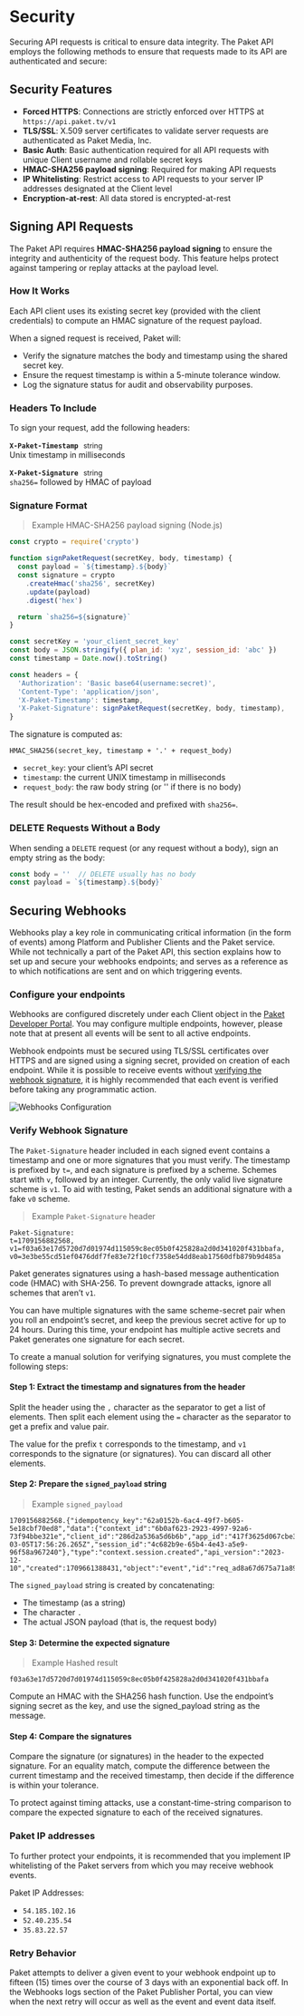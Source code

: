 # Security

Securing API requests is critical to ensure data integrity. The Paket API employs the following methods to ensure that requests made to its API are authenticated and secure:

## Security Features

- **Forced HTTPS**: Connections are strictly enforced over HTTPS at `https://api.paket.tv/v1`
- **TLS/SSL**: X.509 server certificates to validate server requests are authenticated as Paket Media, Inc.
- **Basic Auth**: Basic authentication required for all API requests with unique Client username and rollable secret keys
- **HMAC-SHA256 payload signing**: Required for making API requests
- **IP Whitelisting**: Restrict access to API requests to your server IP addresses designated at the Client level
- **Encryption-at-rest**: All data stored is encrypted-at-rest

## Signing API Requests

The Paket API requires **HMAC-SHA256 payload signing** to ensure the integrity and authenticity of the request body. This feature helps protect against tampering or replay attacks at the payload level.

### How It Works

Each API client uses its existing secret key (provided with the client credentials) to compute an HMAC signature of the request payload. 

When a signed request is received, Paket will:

- Verify the signature matches the body and timestamp using the shared secret key.
- Ensure the request timestamp is within a 5-minute tolerance window.
- Log the signature status for audit and observability purposes.

### Headers To Include

To sign your request, add the following headers:

**`X-Paket-Timestamp`** <span style='margin: 0 5px;font-size:.9em'>string</span>  
Unix timestamp in milliseconds

**`X-Paket-Signature`** <span style='margin: 0 5px;font-size:.9em'>string</span>  
`sha256=` followed by HMAC of payload

### Signature Format

> Example HMAC-SHA256 payload signing (Node.js)

```javascript
const crypto = require('crypto')

function signPaketRequest(secretKey, body, timestamp) {
  const payload = `${timestamp}.${body}`
  const signature = crypto
    .createHmac('sha256', secretKey)
    .update(payload)
    .digest('hex')

  return `sha256=${signature}`
}

const secretKey = 'your_client_secret_key'
const body = JSON.stringify({ plan_id: 'xyz', session_id: 'abc' })
const timestamp = Date.now().toString()

const headers = {
  'Authorization': 'Basic base64(username:secret)',
  'Content-Type': 'application/json',
  'X-Paket-Timestamp': timestamp,
  'X-Paket-Signature': signPaketRequest(secretKey, body, timestamp),
}
```

The signature is computed as:

`HMAC_SHA256(secret_key, timestamp + '.' + request_body)`

- `secret_key`: your client’s API secret
- `timestamp`: the current UNIX timestamp in milliseconds
- `request_body`: the raw body string (or '' if there is no body)

The result should be hex-encoded and prefixed with `sha256=`.

### DELETE Requests Without a Body

When sending a `DELETE` request (or any request without a body), sign an empty string as the body:

```javascript
const body = ''  // DELETE usually has no body
const payload = `${timestamp}.${body}`
```

## Securing Webhooks

Webhooks play a key role in communicating critical information (in the form of events) among Platform and Publisher Clients and the Paket service. While not technically a part of the Paket API, this section explains how to set up and secure your webhooks endpoints; and serves as a reference as to which notifications are sent and on which triggering events.

### Configure your endpoints

Webhooks are configured discretely under each Client object in the [Paket Developer Portal](https://developer.paket.tv). You may configure multiple endpoints, however, please note that at present all events will be sent to all active endpoints.

Webhook endpoints must be secured using TLS/SSL certificates over HTTPS and are signed using a signing secret, provided on creation of each endpoint. While it is possible to receive events without [verifying the webhook signature](#webhooks-configure-your-endpoints-verify-webhook-signature), it is highly recommended that each event is verified before taking any programmatic action.

![Webhooks Configuration](webhooks.png)

### Verify Webhook Signature

The `Paket-Signature` header included in each signed event contains a timestamp and one or more signatures that you must verify. The timestamp is prefixed by `t=`, and each signature is prefixed by a scheme. Schemes start with `v`, followed by an integer. Currently, the only valid live signature scheme is `v1`. To aid with testing, Paket sends an additional signature with a fake `v0` scheme.

> Example `Paket-Signature` header

```
Paket-Signature:
t=1709156882568,
v1=f03a63e17d5720d7d01974d115059c8ec05b0f425828a2d0d341020f431bbafa,
v0=3e3be55cd51ef0476ddf7fe83e72f10cf7358e54dd8eab17560dfb879b9d485a
```

Paket generates signatures using a hash-based message authentication code (HMAC) with SHA-256. To prevent downgrade attacks, ignore all schemes that aren’t `v1`.

You can have multiple signatures with the same scheme-secret pair when you roll an endpoint’s secret, and keep the previous secret active for up to 24 hours. During this time, your endpoint has multiple active secrets and Paket generates one signature for each secret.

To create a manual solution for verifying signatures, you must complete the following steps:

#### Step 1: Extract the timestamp and signatures from the header

Split the header using the `,` character as the separator to get a list of elements. Then split each element using the `=` character as the separator to get a prefix and value pair.

The value for the prefix `t` corresponds to the timestamp, and `v1` corresponds to the signature (or signatures). You can discard all other elements.

#### Step 2: Prepare the `signed_payload` string

> Example  `signed_payload`

```
1709156882568.{"idempotency_key":"62a0152b-6ac4-49f7-b605-5e18cbf70ed8","data":{"context_id":"6b0af623-2923-4997-92a6-73f94bbe321e","client_id":"286d2a536a5d6b6b","app_id":"417f3625d067cbe3","created_at":"2024-03-05T17:56:26.265Z","session_id":"4c682b9e-65b4-4e43-a5e9-96f58a967240"},"type":"context.session.created","api_version":"2023-12-10","created":1709661388431,"object":"event","id":"req_ad8a67d675a71a89"}
```

The `signed_payload` string is created by concatenating:

- The timestamp (as a string)
- The character `.`
- The actual JSON payload (that is, the request body)

#### Step 3: Determine the expected signature

> Example Hashed result

```
f03a63e17d5720d7d01974d115059c8ec05b0f425828a2d0d341020f431bbafa
```

Compute an HMAC with the SHA256 hash function. Use the endpoint’s signing secret as the key, and use the signed_payload string as the message.

#### Step 4: Compare the signatures

Compare the signature (or signatures) in the header to the expected signature. For an equality match, compute the difference between the current timestamp and the received timestamp, then decide if the difference is within your tolerance.

To protect against timing attacks, use a constant-time-string comparison to compare the expected signature to each of the received signatures.

<!-- ### Monitoring endpoints

Add section when dashboard monitoring goes live. -->

### Paket IP addresses

To further protect your endpoints, it is recommended that you implement IP whitelisting of the Paket servers from which you may receive webhook events.

Paket IP Addresses:

- `54.185.102.16`
- `52.40.235.54`
- `35.83.22.57`

### Retry Behavior

Paket attempts to deliver a given event to your webhook endpoint up to fifteen (15) times over the course of 3 days with an exponential back off. In the Webhooks logs section of the Paket Publisher Portal, you can view when the next retry will occur as well as the event and event data itself.